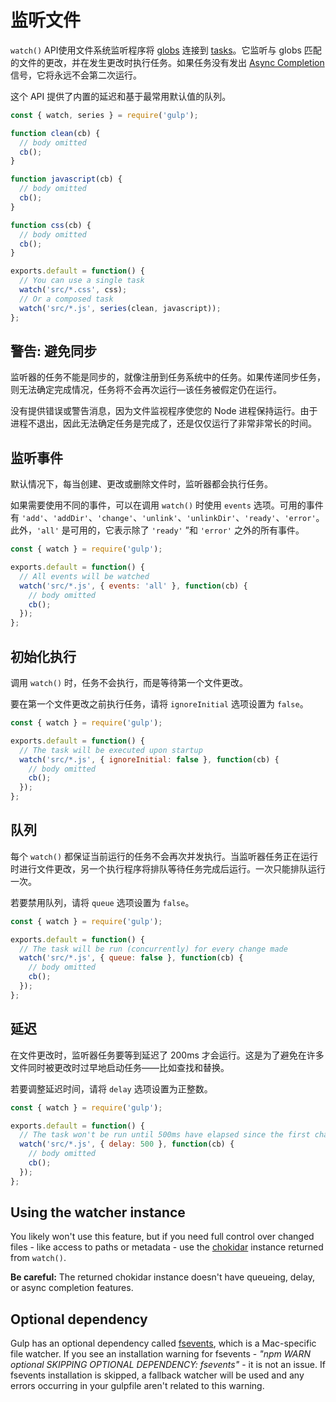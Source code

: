 <!-- front-matter
id: watching-files
title: Watching Files
hide_title: true
sidebar_label: Watching Files
-->

# 监听文件

`watch()` API使用文件系统监听程序将 [globs][globs-docs] 连接到 [tasks][creating-tasks-docs]。它监听与 globs 匹配的文件的更改，并在发生更改时执行任务。如果任务没有发出 [Async Completion][async-completion-doc] 信号，它将永远不会第二次运行。

这个 API 提供了内置的延迟和基于最常用默认值的队列。

```js
const { watch, series } = require('gulp');

function clean(cb) {
  // body omitted
  cb();
}

function javascript(cb) {
  // body omitted
  cb();
}

function css(cb) {
  // body omitted
  cb();
}

exports.default = function() {
  // You can use a single task
  watch('src/*.css', css);
  // Or a composed task
  watch('src/*.js', series(clean, javascript));
};
```

## 警告: 避免同步

监听器的任务不能是同步的，就像注册到任务系统中的任务。如果传递同步任务，则无法确定完成情况，任务将不会再次运行—该任务被假定仍在运行。

没有提供错误或警告消息，因为文件监视程序使您的 Node 进程保持运行。由于进程不退出，因此无法确定任务是完成了，还是仅仅运行了非常非常长的时间。

## 监听事件

默认情况下，每当创建、更改或删除文件时，监听器都会执行任务。

如果需要使用不同的事件，可以在调用 `watch()` 时使用 `events` 选项。可用的事件有 `'add'`、`'addDir'`、`'change'`、`'unlink'`、`'unlinkDir'`、`'ready'`、`'error'`。此外，`'all'` 是可用的，它表示除了 `'ready'` ”和 `'error'` 之外的所有事件。

```js
const { watch } = require('gulp');

exports.default = function() {
  // All events will be watched
  watch('src/*.js', { events: 'all' }, function(cb) {
    // body omitted
    cb();
  });
};
```

## 初始化执行

调用 `watch()` 时，任务不会执行，而是等待第一个文件更改。

要在第一个文件更改之前执行任务，请将 `ignoreInitial` 选项设置为 `false`。

```js
const { watch } = require('gulp');

exports.default = function() {
  // The task will be executed upon startup
  watch('src/*.js', { ignoreInitial: false }, function(cb) {
    // body omitted
    cb();
  });
};
```

## 队列

每个 `watch()` 都保证当前运行的任务不会再次并发执行。当监听器任务正在运行时进行文件更改，另一个执行程序将排队等待任务完成后运行。一次只能排队运行一次。

若要禁用队列，请将 `queue` 选项设置为 `false`。

```js
const { watch } = require('gulp');

exports.default = function() {
  // The task will be run (concurrently) for every change made
  watch('src/*.js', { queue: false }, function(cb) {
    // body omitted
    cb();
  });
};
```

## 延迟

在文件更改时，监听器任务要等到延迟了 200ms 才会运行。这是为了避免在许多文件同时被更改时过早地启动任务——比如查找和替换。

若要调整延迟时间，请将 `delay` 选项设置为正整数。

```js
const { watch } = require('gulp');

exports.default = function() {
  // The task won't be run until 500ms have elapsed since the first change
  watch('src/*.js', { delay: 500 }, function(cb) {
    // body omitted
    cb();
  });
};
```

## Using the watcher instance

You likely won't use this feature, but if you need full control over changed files - like access to paths or metadata - use the [chokidar][chokidar-module-package] instance returned from `watch()`.

__Be careful:__ The returned chokidar instance doesn't have queueing, delay, or async completion features.

## Optional dependency

Gulp has an optional dependency called [fsevents][fsevents-package], which is a Mac-specific file watcher. If you see an installation warning for fsevents - _"npm WARN optional SKIPPING OPTIONAL DEPENDENCY: fsevents"_ - it is not an issue.
If fsevents installation is skipped, a fallback watcher will be used and any errors occurring in your gulpfile aren't related to this warning.

[globs-docs]: ../getting-started/6-explaining-globs.md
[creating-tasks-docs]: ../getting-started/3-creating-tasks.md
[async-completion-doc]: ../getting-started/4-async-completion.md
[chokidar-module-package]: https://www.npmjs.com/package/chokidar
[fsevents-package]: https://www.npmjs.com/package/fsevents
